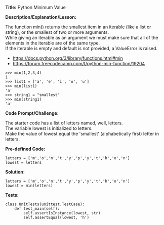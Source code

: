 __Title:__ Python Minimum Value

__Description/Explanation/Lesson:__

The function min() returns the smallest item in an iterable (like a list or string), or the smallest of two or more arguments.  
While giving an iterable as an argument we must make sure that all of the elements in the iterable are of the same type.  
If the iterable is empty and default is not provided, a ValueError is raised.  
- https://docs.python.org/3/library/functions.html#min
- https://forum.freecodecamp.com/t/python-min-function/19204
```
>>> min(1,2,3,4)
1
>>> list1 = ['a', 'e', 'i', 'o', 'u']
>>> min(list1)
'a'
>>> string1 = "smallest"
>>> min(string1)
'a'
```

__Code Prompt/Challenge:__

The starter code has a list of letters named, well, letters.  
The variable lowest is initialized to letters.  
Make the value of lowest equal the 'smallest' (alphabetically first) letter in letters.  

__Pre-defined Code:__
```
letters = ['m','o','n','t','y','p','y','t','h','o','n']
lowest = letters
```

__Solution:__
```
letters = ['m','o','n','t','y','p','y','t','h','o','n']
lowest = min(letters)
```

__Tests:__
```
class UnitTests(unittest.TestCase):
    def test_main(self):
        self.assertIsInstance(lowest, str)
        self.assertEqual(lowest, 'h')
```
